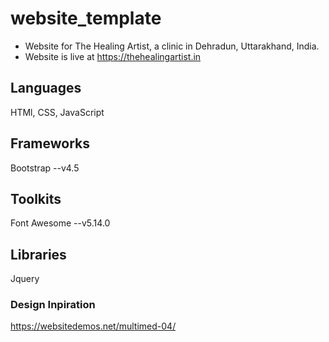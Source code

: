 # website_template
- Website for The Healing Artist, a clinic in Dehradun, Uttarakhand, India.
- Website is live at https://thehealingartist.in

## Languages
HTMl, CSS, JavaScript

## Frameworks 
Bootstrap --v4.5

## Toolkits
Font Awesome --v5.14.0

## Libraries
Jquery

### Design Inpiration
https://websitedemos.net/multimed-04/


